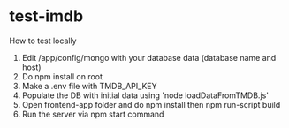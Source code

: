 # test-imdb

How to test locally

1. Edit /app/config/mongo with your database data (database name and host)
2. Do npm install on root
3. Make a .env file with TMDB_API_KEY
4. Populate the DB with initial data using 'node loadDataFromTMDB.js'
5. Open frontend-app folder and do npm install then npm run-script build
6. Run the server via npm start command


